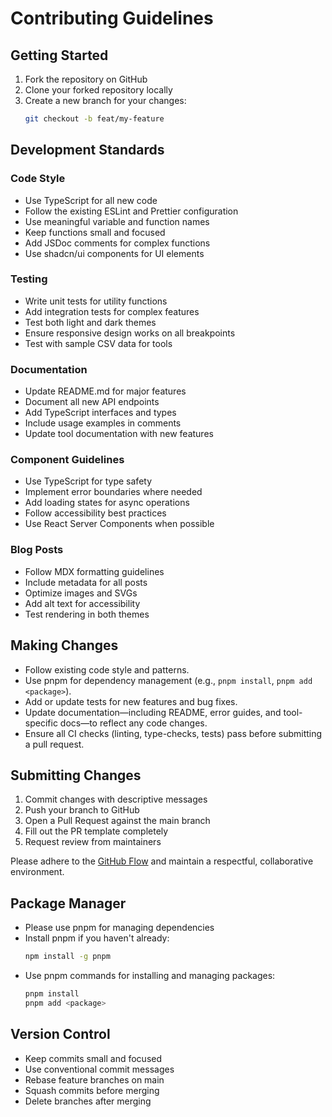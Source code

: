# Contributing Guidelines

## Getting Started

1. Fork the repository on GitHub
2. Clone your forked repository locally
3. Create a new branch for your changes:
   ```bash
   git checkout -b feat/my-feature
   ```

## Development Standards

### Code Style

- Use TypeScript for all new code
- Follow the existing ESLint and Prettier configuration
- Use meaningful variable and function names
- Keep functions small and focused
- Add JSDoc comments for complex functions
- Use shadcn/ui components for UI elements

### Testing

- Write unit tests for utility functions
- Add integration tests for complex features
- Test both light and dark themes
- Ensure responsive design works on all breakpoints
- Test with sample CSV data for tools

### Documentation

- Update README.md for major features
- Document all new API endpoints
- Add TypeScript interfaces and types
- Include usage examples in comments
- Update tool documentation with new features

### Component Guidelines

- Use TypeScript for type safety
- Implement error boundaries where needed
- Add loading states for async operations
- Follow accessibility best practices
- Use React Server Components when possible

### Blog Posts

- Follow MDX formatting guidelines
- Include metadata for all posts
- Optimize images and SVGs
- Add alt text for accessibility
- Test rendering in both themes

## Making Changes

- Follow existing code style and patterns.
- Use pnpm for dependency management (e.g., `pnpm install`, `pnpm add <package>`).
- Add or update tests for new features and bug fixes.
- Update documentation—including README, error guides, and tool-specific docs—to reflect any code changes.
- Ensure all CI checks (linting, type-checks, tests) pass before submitting a pull request.

## Submitting Changes

1. Commit changes with descriptive messages  
2. Push your branch to GitHub  
3. Open a Pull Request against the main branch  
4. Fill out the PR template completely  
5. Request review from maintainers

Please adhere to the [GitHub Flow](https://guides.github.com/introduction/flow/) and maintain a respectful, collaborative environment.

## Package Manager

- Please use pnpm for managing dependencies
- Install pnpm if you haven't already:
  ```bash
  npm install -g pnpm
  ```
- Use pnpm commands for installing and managing packages:
  ```bash
  pnpm install
  pnpm add <package>
  ```

## Version Control

- Keep commits small and focused
- Use conventional commit messages
- Rebase feature branches on main
- Squash commits before merging
- Delete branches after merging
